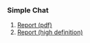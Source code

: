 ### Simple Chat

1. [Report (pdf)](https://github.com/Guihgo/lab-chat-p2p/blob/main/reports/Report.pdf)
2. [Report (high definition)](https://docs.google.com/document/d/1Zfm_dHIph-4h6ijZ5iXqx_O0AoHUHNnUFds2n3A-5Fc/edit?usp=sharing)
